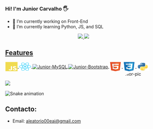 ### Hi! I'm Junior Carvalho 🖐️

- 🔭 I’m currently working on Front-End
- 🌱 I’m currently learning Python, JS, and SQL


<div align="center">
  <a href="https://github.com/Junior4Carvalho">
  <img height="180em" src="https://github-readme-stats.vercel.app/api?username=Junior4Carvalho&show_icons=true&theme=tokyonight&include_all_commits=true&count_private=true"/>         
  
  <img height="180em" src="https://github-readme-stats.vercel.app/api/top-langs/?username=Junior4Carvalho&layout=compact&langs_count=7&theme=tokyonight"/>
</div>

## Features

<div style="display: inline_block">
  <img align="center" alt="Junior-Js" height="30" width="40" src="https://raw.githubusercontent.com/devicons/devicon/master/icons/javascript/javascript-plain.svg">
  <img align="center" alt="Junior-React" height="30" width="40" src="https://raw.githubusercontent.com/devicons/devicon/master/icons/react/react-original.svg">
  <img align="center" alt="Junior-MySQL" height="30" width="50" src="https://cdn.jsdelivr.net/gh/devicons/devicon/icons/mysql/mysql-original.svg"/>
	<img align="center" alt="Junior-Bootstrap" height="30" width="40" src="https://cdn.jsdelivr.net/gh/devicons/devicon/icons/bootstrap/bootstrap-original.svg"/>
	<img align="center" alt="Junior-HTML" height="30" width="40" src="https://raw.githubusercontent.com/devicons/devicon/master/icons/html5/html5-original.svg">
  <img align="center" alt="Junior-CSS" height="30" width="40" src="https://raw.githubusercontent.com/devicons/devicon/master/icons/css3/css3-original.svg">
  <img align="center" alt="Junior-Python" height="30" width="40" src="https://raw.githubusercontent.com/devicons/devicon/master/icons/python/python-original.svg">
  <img align="right" alt="Junior-pic" height="150" width="150" style="border-radius:500px;" 
   src="https://scontent.flad1-1.fna.fbcdn.net/v/t39.30808-6/295640392_585584319638916_6914292959508051922_n.jpg?stp=cp1_dst-jpg&_nc_cat=102&ccb=1-7&_nc_sid=8bfeb9&_nc_ohc=FHAlxYDppvsAX_v27Oy&_nc_oc=AQkzIlJu_Jwt9sjFmVH_jOE3u4Bj3JsDe18yHE2Ox98ZY_G3h5W3AYix2zsAA6eVkHo&_nc_ht=scontent.flad1-1.fna&oh=00_AT9ogYWo9tdKb8TNWvUlfzCfGJWN--F3pe-_xvVcV7ZTog&oe=62E964B9">
  
           
          
  ##
 
<div> 
  <a href="https://instagram.com/Junior_Carvalho06" target="_blank"><img src="https://img.shields.io/badge/-Instagram-%23E4405F?style=for-the-badge&logo=instagram&logoColor=white" target="_blank"></a>
    
  ![Snake animation](https://github.com/Junior4Carvalho/Junior4Carvalho/blob/output/github-contribution-grid-snake.svg)
 
</div>

## Contacto:
 - Email: aleatorio00eai@gmail.com
